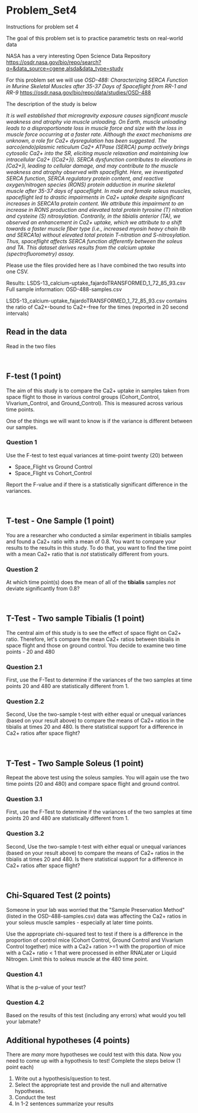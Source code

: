 # Problem_Set4
Instructions for problem set 4

The goal of this problem set is to practice parametric tests on real-world data 

NASA has a very interesting Open Science Data Repository https://osdr.nasa.gov/bio/repo/search?q=&data_source=cgene,alsda&data_type=study

For this problem set we will use *OSD-488: Characterizing SERCA Function in Murine Skeletal Muscles after 35-37 Days of Spaceflight from RR-1 and RR-9*
https://osdr.nasa.gov/bio/repo/data/studies/OSD-488

The description of the study is below

*It is well established that microgravity exposure causes significant muscle weakness and atrophy via muscle unloading. On Earth, muscle unloading leads to a disproportionate loss in muscle force and size with the loss in muscle force occurring at a faster rate. Although the exact mechanisms are unknown, a role for Ca2+ dysregulation has been suggested. The sarco(endo)plasmic reticulum Ca2+ ATPase (SERCA) pump actively brings cytosolic Ca2+ into the SR, eliciting muscle relaxation and maintaining low intracellular Ca2+ ([Ca2+]i). SERCA dysfunction contributes to elevations in [Ca2+]i, leading to cellular damage, and may contribute to the muscle weakness and atrophy observed with spaceflight. Here, we investigated SERCA function, SERCA regulatory protein content, and reactive oxygen/nitrogen species (RONS) protein adduction in murine skeletal muscle after 35-37 days of spaceflight. In male and female soleus muscles, spaceflight led to drastic impairments in Ca2+ uptake despite significant increases in SERCA1a protein content. We attribute this impairment to an increase in RONS production and elevated total protein tyrosine (T) nitration and cysteine (S) nitrosylation. Contrarily, in the tibialis anterior (TA), we observed an enhancement in Ca2+ uptake, which we attribute to a shift towards a faster muscle fiber type (i.e., increased myosin heavy chain IIb and SERCA1a) without elevated total protein T-nitration and S-nitrosylation. Thus, spaceflight affects SERCA function differently between the soleus and TA. This dataset derives results from the calcium uptake (spectrofluorometry) assay.*


Please use the files provided here as I have combined the two results into one CSV. 

Results: LSDS-13_calcium-uptake_fajardoTRANSFORMED_1_72_85_93.csv
Full sample information: OSD-488-samples.csv

LSDS-13_calcium-uptake_fajardoTRANSFORMED_1_72_85_93.csv contains the ratio of Ca2+-bound to Ca2+-free for the times (reported in 20 second intervals) 

## Read in the data

Read in the two files

&nbsp;

## F-test (1 point)

The aim of this study is to compare the Ca2+ uptake in samples taken from space flight to those in various control groups (Cohort_Control, Vivarium_Control, and Ground_Control). This is measured across various time points. 

One of the things we will want to know is if the variance is different between our samples.

### Question 1

Use the F-test to test equal variances at time-point twenty (20) between
- Space_Flight vs Ground Control
- Space_Flight vs Cohort_Control

Report the F-value and if there is a statistically significant difference in the variances. 

&nbsp;

## T-test - One Sample (1 point)

You are a researcher who conducted a similar experiment in tibialis samples and found a Ca2+ ratio with a mean of 0.8. You want to compare your results to the results in this study. To do that, you want to find the time point with a mean Ca2+ ratio that is _not_ statistically different from yours. 

### Question 2

At which time point(s) does the mean of all of the **tibialis** samples _not_ deviate significantly from 0.8?

&nbsp;

## T-Test - Two sample Tibialis (1 point)

The central aim of this study is to see the effect of space flight on Ca2+ ratio. Therefore, let's compare the mean Ca2+ ratios between tibialis in space flight and those on ground control. You decide to examine two time points - 20 and 480

### Question 2.1

First, use the F-Test to determine if the variances of the two samples at time points 20 and 480 are statistically different from 1. 

### Question 2.2 

Second, Use the two-sample t-test with either equal or unequal variances (based on your result above) to compare the means of Ca2+ ratios in the tibialis at times 20 and 480. Is there statistical support for a difference in Ca2+ ratios after space flight?


&nbsp;

## T-Test - Two Sample Soleus (1 point)

Repeat the above test using the soleus samples. You will again use the two time points (20 and 480) and compare space flight and ground control. 


### Question 3.1

First, use the F-Test to determine if the variances of the two samples at time points 20 and 480 are statistically different from 1. 

### Question 3.2 

Second, Use the two-sample t-test with either equal or unequal variances (based on your result above) to compare the means of Ca2+ ratios in the tibialis at times 20 and 480. Is there statistical support for a difference in Ca2+ ratios after space flight?

&nbsp;
&nbsp;

## Chi-Squared Test (2 points)

Someone in your lab was worried that the "Sample Preservation Method" (listed in the OSD-488-samples.csv) data was affecting the Ca2+ ratios in your soleus muscle samples - especially at later time points. 

Use the appropriate chi-squared test to test if there is a difference in the proportion of control mice (Cohort Control, Ground Control and Vivarium Control together) mice with a Ca2+ ration >=1 with the proportion of mice with a Ca2+ ratio < 1 that were processed in either RNALater or Liquid Nitrogen. Limit this to soleus muscle at the 480 time point.

### Question 4.1 

What is the p-value of your test?

### Question 4.2

Based on the results of this test (including any errors) what would you tell your labmate? 



## Additional hypotheses (4 points)

There are _many_ more hypotheses we could test with this data. Now you need to come up with a hypothesis to test! Complete the steps below (1 point each)
1. Write out a hypothesis/question to test.
2. Select the appropriate test and provide the null and alternative hypotheses.
3. Conduct the test
4. In 1-2 sentences summarize your results 

